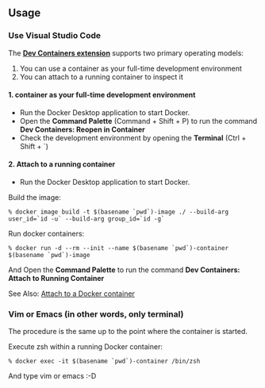 ## Usage

### Use Visual Studio Code

The **[Dev Containers extension](https://marketplace.visualstudio.com/items?itemName=ms-vscode-remote.remote-containers)** supports two primary operating models:

1. You can use a container as your full-time development environment
2. You can attach to a running container to inspect it

#### 1. container as your full-time development environment

- Run the Docker Desktop application to start Docker.
- Open the **Command Palette** (Command + Shift + P) to run the command **Dev Containers: Reopen in Container**
- Check the development environment by opening the **Terminal** (Ctrl + Shift + `)

#### 2. Attach to a running container

- Run the Docker Desktop application to start Docker.

Build the image:

```console
% docker image build -t $(basename `pwd`)-image ./ --build-arg user_id=`id -u` --build-arg group_id=`id -g`
```

Run docker containers:

```console
% docker run -d --rm --init --name $(basename `pwd`)-container $(basename `pwd`)-image
```

And Open the **Command Palette** to run the command **Dev Containers: Attach to Running Container**

See Also: [Attach to a Docker container](https://code.visualstudio.com/docs/devcontainers/attach-container#_attach-to-a-docker-container)

### Vim or Emacs (in other words, only terminal)

The procedure is the same up to the point where the container is started.

Execute zsh within a running Docker container:

```console
% docker exec -it $(basename `pwd`)-container /bin/zsh
```

And type vim or emacs :-D
